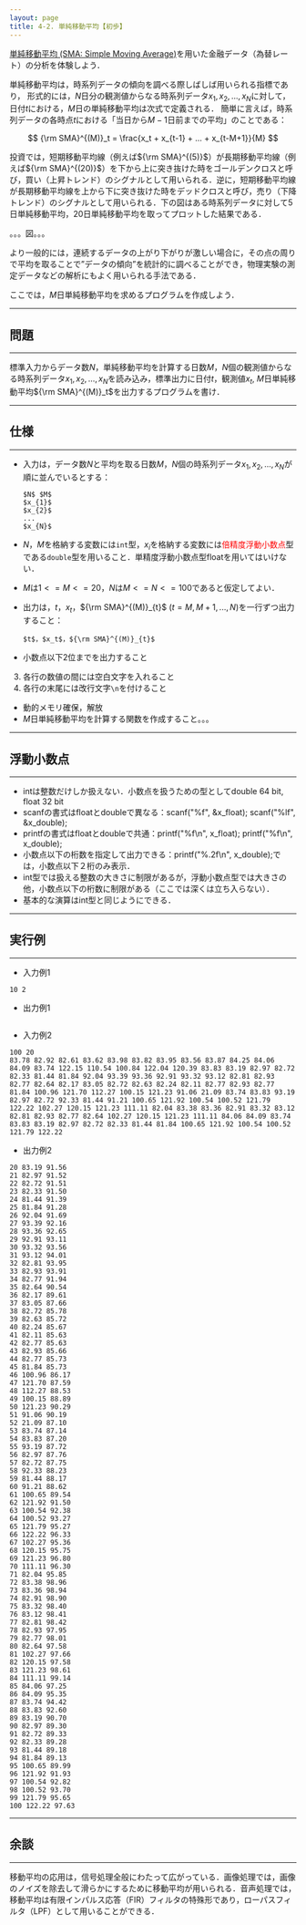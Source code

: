 ```yaml
---
layout: page
title: 4-2. 単純移動平均【初歩】
---
```


[単純移動平均 (SMA: Simple Moving Average)](https://ja.wikipedia.org/wiki/%E7%A7%BB%E5%8B%95%E5%B9%B3%E5%9D%87)を用いた金融データ（為替レート）の分析を体験しよう．

単純移動平均は，時系列データの傾向を調べる際しばしば用いられる指標であり，
形式的には，$N$日分の観測値からなる時系列データ$x_1, x_2, ..., x_N$に対して，日付$t$における，$M$日の単純移動平均は次式で定義される．
簡単に言えば，時系列データの各時点$t$における「当日から$M-1$日前までの平均」のことである：

$$ {\rm SMA}^{(M)}_t = \frac{x_t + x_{t-1} + ... + x_{t-M+1}}{M} $$

投資では，短期移動平均線（例えば${\rm SMA}^{(5)}$）が長期移動平均線（例えば${\rm SMA}^{(20)}$）を下から上に突き抜けた時をゴールデンクロスと呼び，買い（上昇トレンド）のシグナルとして用いられる．逆に，短期移動平均線が長期移動平均線を上から下に突き抜けた時をデッドクロスと呼び，売り（下降トレンド）のシグナルとして用いられる．下の図はある時系列データに対して5日単純移動平均，20日単純移動平均を取ってプロットした結果である．

。。。図。。。

より一般的には，連続するデータの上がり下がりが激しい場合に，その点の周りで平均を取ることで”データの傾向”を統計的に調べることができ，物理実験の測定データなどの解析にもよく用いられる手法である．

ここでは，$M$日単純移動平均を求めるプログラムを作成しよう．

---
## 問題
---

標準入力からデータ数$N$，単純移動平均を計算する日数$M$，$N$個の観測値からなる時系列データ$x_1, x_2, ..., x_{N}$を読み込み，標準出力に日付$t$，観測値$x_t$, $M$日単純移動平均${\rm SMA}^{(M)}_t$を出力するプログラムを書け．

---
## 仕様
---

- 入力は，データ数$N$と平均を取る日数$M$，$N$個の時系列データ$x_1, x_2, ..., x_{N}$が順に並んでいるとする：

  ```
  $N$ $M$
  $x_{1}$
  $x_{2}$
  ...
  $x_{N}$
  ```

- $N$，$M$を格納する変数には`int`型，$x_{i}$を格納する変数には<font color=red>倍精度浮動小数点</font>型である`double`型を用いること．単精度浮動小数点型floatを用いてはいけない．
- $M$は$1<=M<=20$，$N$は$M<=N<=100$であると仮定してよい．
- 出力は，$t$，$x_t$，${\rm SMA}^{(M)}_{t}$ ($t=M, M+1, ..., N$)を一行ずつ出力すること：
  
  ```
  $t$，$x_t$，${\rm SMA}^{(M)}_{t}$
  ```

- 小数点以下2位までを出力すること

3. 各行の数値の間には空白文字を入れること
4. 各行の末尾には改行文字`\n`を付けること
- 動的メモリ確保，解放
- $M$日単純移動平均を計算する関数を作成すること。。。

---
## 浮動小数点
---

- intは整数だけしか扱えない．小数点を扱うための型としてdouble 64 bit, float 32 bit
- scanfの書式はfloatとdoubleで異なる：scanf("%f", &x_float); scanf("%lf", &x_double);
- printfの書式はfloatとdoubleで共通：printf("%f\n", x_float); printf("%f\n", x_double);
- 小数点以下の桁数を指定して出力できる：printf("%.2f\n", x_double);では，小数点以下２桁のみ表示．
- int型では扱える整数の大きさに制限があるが，浮動小数点型では大きさの他，小数点以下の桁数に制限がある（ここでは深くは立ち入らない）．
- 基本的な演算はint型と同じようにできる．

---
## 実行例
---
  - 入力例1

  ```
  10 2
  
  ```

  - 出力例1
  ```
  ```
  
  - 入力例2

  ```
  100 20
83.78 82.92 82.61 83.62 83.98 83.82 83.95 83.56 83.87 84.25 84.06 84.09 83.74 122.15 110.54 100.84 122.04 120.39 83.83 83.19 82.97 82.72 82.33 81.44 81.84 92.04 93.39 93.36 92.91 93.32 93.12 82.81 82.93 82.77 82.64 82.17 83.05 82.72 82.63 82.24 82.11 82.77 82.93 82.77 81.84 100.96 121.70 112.27 100.15 121.23 91.06 21.09 83.74 83.83 93.19 82.97 82.72 92.33 81.44 91.21 100.65 121.92 100.54 100.52 121.79 122.22 102.27 120.15 121.23 111.11 82.04 83.38 83.36 82.91 83.32 83.12 82.81 82.93 82.77 82.64 102.27 120.15 121.23 111.11 84.06 84.09 83.74 83.83 83.19 82.97 82.72 82.33 81.44 81.84 100.65 121.92 100.54 100.52 121.79 122.22
  ```

  - 出力例2
  ```
  20 83.19 91.56
  21 82.97 91.52
  22 82.72 91.51
  23 82.33 91.50
  24 81.44 91.39
  25 81.84 91.28
  26 92.04 91.69
  27 93.39 92.16
  28 93.36 92.65
  29 92.91 93.11
  30 93.32 93.56
  31 93.12 94.01
  32 82.81 93.95
  33 82.93 93.91
  34 82.77 91.94
  35 82.64 90.54
  36 82.17 89.61
  37 83.05 87.66
  38 82.72 85.78
  39 82.63 85.72
  40 82.24 85.67
  41 82.11 85.63
  42 82.77 85.63
  43 82.93 85.66
  44 82.77 85.73
  45 81.84 85.73
  46 100.96 86.17
  47 121.70 87.59
  48 112.27 88.53
  49 100.15 88.89
  50 121.23 90.29
  51 91.06 90.19
  52 21.09 87.10
  53 83.74 87.14
  54 83.83 87.20
  55 93.19 87.72
  56 82.97 87.76
  57 82.72 87.75
  58 92.33 88.23
  59 81.44 88.17
  60 91.21 88.62
  61 100.65 89.54
  62 121.92 91.50
  63 100.54 92.38
  64 100.52 93.27
  65 121.79 95.27
  66 122.22 96.33
  67 102.27 95.36
  68 120.15 95.75
  69 121.23 96.80
  70 111.11 96.30
  71 82.04 95.85
  72 83.38 98.96
  73 83.36 98.94
  74 82.91 98.90
  75 83.32 98.40
  76 83.12 98.41
  77 82.81 98.42
  78 82.93 97.95
  79 82.77 98.01
  80 82.64 97.58
  81 102.27 97.66
  82 120.15 97.58
  83 121.23 98.61
  84 111.11 99.14
  85 84.06 97.25
  86 84.09 95.35
  87 83.74 94.42
  88 83.83 92.60
  89 83.19 90.70
  90 82.97 89.30
  91 82.72 89.33
  92 82.33 89.28
  93 81.44 89.18
  94 81.84 89.13
  95 100.65 89.99
  96 121.92 91.93
  97 100.54 92.82
  98 100.52 93.70
  99 121.79 95.65
  100 122.22 97.63
```

---
## 余談
---
移動平均の応用は，信号処理全般にわたって広がっている．画像処理では，画像のノイズを除去して滑らかにするために移動平均が用いられる．音声処理では，移動平均は有限インパルス応答（FIR）フィルタの特殊形であり，ローパスフィルタ（LPF）として用いることができる．
